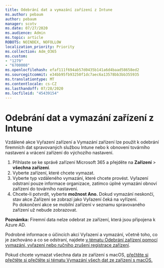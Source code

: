 ```yaml
---
title: Odebrání dat a vymazání zařízení z Intune
ms.author: pebaum
author: pebaum
manager: scotv
ms.date: 07/27/2020
ms.audience: Admin
ms.topic: article
ROBOTS: NOINDEX, NOFOLLOW
localization_priority: Priority
ms.collection: Adm_O365
ms.custom:
- "1279"
- "6700008"
ms.openlocfilehash: efaf111f694ab57d0435b141a6d4baad58658ed2
ms.sourcegitcommit: e34bb95fb93250f1dc7aec6a13578bb3bb355935
ms.translationtype: MT
ms.contentlocale: cs-CZ
ms.lasthandoff: 07/28/2020
ms.locfileid: "45439154"
---
```

# <a name="removing-data-and-wiping-devices-from-intune"></a>Odebrání dat a vymazání zařízení z Intune

Vzdálené akce Vyřazení zařízení a Vymazání zařízení lze použít k odebrání firemních dat spravovaných službou Intune nebo k obnovení továrního nastavení a vrácení zařízení do výchozího nastavení.

1. Přihlaste se ke správě zařízení Microsoft 365 a přejděte na **Zařízení**  >  **všechna zařízení**.
2. Vyberte zařízení, které chcete vymazat.
3. Vyberte typ vzdáleného vymazání, které chcete provést. Vyřazení odstraní pouze informace organizace, zatímco úplné vymazání obnoví zařízení do továrního nastavení.
4. Chcete-li potvrdit, vyberte **možnost Ano.** Dokud vymazání neskončí, stav akce Zařízení se zobrazí jako Vyřazení čeká na vyřízení.</br>
    Po dokončení akce se mobilní zařízení v seznamu spravovaného zařízení už nebude zobrazovat.

**Poznámka:** Firemní data nelze odebrat ze zařízení, která jsou připojena k Azure AD.

Podrobné informace o účincích akcí Vyřazení a vymazání, včetně toho, co je zachováno a co se odstraní, najdete [v tématu Odebrání zařízení pomocí vymazání, vyřazení nebo ručního zrušení registrace zařízení](https://docs.microsoft.com/intune/devices-wipe).

Pokud chcete vymazat všechna data ze zařízení s macOS, [přečtěte si přečtěte si přečtěte si tématu Vymazání všech dat ze zařízení s macOS.](https://docs.microsoft.com/intune/device-erase)